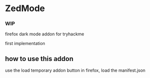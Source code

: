 # ZedMode
### WIP
firefox dark mode addon for tryhackme

first implementation

## how to use this addon
use the load temporary addon button in firefox, load the manifest.json
